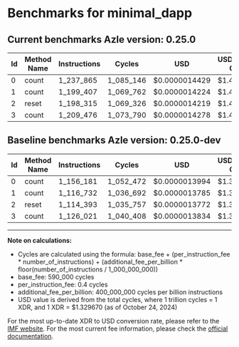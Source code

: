 # Benchmarks for minimal_dapp

## Current benchmarks Azle version: 0.25.0

| Id  | Method Name | Instructions | Cycles    | USD           | USD/Million Calls | Change                           |
| --- | ----------- | ------------ | --------- | ------------- | ----------------- | -------------------------------- |
| 0   | count       | 1_237_865    | 1_085_146 | $0.0000014429 | $1.44             | <font color="red">+81_684</font> |
| 1   | count       | 1_199_407    | 1_069_762 | $0.0000014224 | $1.42             | <font color="red">+82_675</font> |
| 2   | reset       | 1_198_315    | 1_069_326 | $0.0000014219 | $1.42             | <font color="red">+83_922</font> |
| 3   | count       | 1_209_476    | 1_073_790 | $0.0000014278 | $1.42             | <font color="red">+83_455</font> |

## Baseline benchmarks Azle version: 0.25.0-dev

| Id  | Method Name | Instructions | Cycles    | USD           | USD/Million Calls |
| --- | ----------- | ------------ | --------- | ------------- | ----------------- |
| 0   | count       | 1_156_181    | 1_052_472 | $0.0000013994 | $1.39             |
| 1   | count       | 1_116_732    | 1_036_692 | $0.0000013785 | $1.37             |
| 2   | reset       | 1_114_393    | 1_035_757 | $0.0000013772 | $1.37             |
| 3   | count       | 1_126_021    | 1_040_408 | $0.0000013834 | $1.38             |

---

**Note on calculations:**

- Cycles are calculated using the formula: base_fee + (per_instruction_fee \* number_of_instructions) + (additional_fee_per_billion \* floor(number_of_instructions / 1_000_000_000))
- base_fee: 590_000 cycles
- per_instruction_fee: 0.4 cycles
- additional_fee_per_billion: 400_000_000 cycles per billion instructions
- USD value is derived from the total cycles, where 1 trillion cycles = 1 XDR, and 1 XDR = $1.329670 (as of October 24, 2024)

For the most up-to-date XDR to USD conversion rate, please refer to the [IMF website](https://www.imf.org/external/np/fin/data/rms_sdrv.aspx).
For the most current fee information, please check the [official documentation](https://internetcomputer.org/docs/current/developer-docs/gas-cost#execution).
